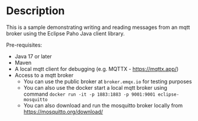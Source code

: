 # Description

This is a sample demonstrating writing and reading messages from an mqtt broker using the Eclipse Paho Java client library.

Pre-requisites:
- Java 17 or later
- Maven
- A local mqtt client for debugging (e.g. MQTTX - https://mqttx.app/)
- Access to a mqtt broker
  - You can use the public broker at `broker.emqx.io` for testing purposes
  - You can also use the docker start a local mqtt broker using command `docker run -it -p 1883:1883 -p 9001:9001 eclipse-mosquitto`
  - You can also download and run the mosquitto broker locally from https://mosquitto.org/download/